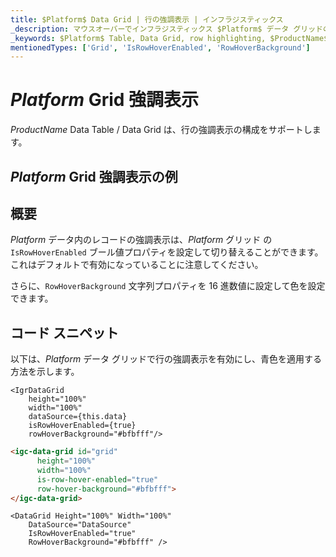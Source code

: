```yaml
---
title: $Platform$ Data Grid | 行の強調表示 | インフラジスティックス
_description: マウスオーバーでインフラジスティックス $Platform$ データ グリッドの行強調表示の構成。$ProductName$ テーブルの行強調表示を設定する方法について説明します。
_keywords: $Platform$ Table, Data Grid, row highlighting, $ProductName$, Infragistics, $Platform$ テーブル, データ グリッド, 行の強調表示, インフラジスティックス
mentionedTypes: ['Grid', 'IsRowHoverEnabled', 'RowHoverBackground']
---
```


# $Platform$ Grid 強調表示

$ProductName$ Data Table / Data Grid は、行の強調表示の構成をサポートします。

## $Platform$ Grid 強調表示の例


<code-view style="height: 600px"
           data-demos-base-url="{environment:dvDemosBaseUrl}"
           iframe-src="{environment:dvDemosBaseUrl}/grids/data-grid-row-highlighting"
           alt="$Platform$ Grid 強調表示の例"
           github-src="grids/data-grid/row-highlighting">
</code-view>

<div class="divider--half"></div>

## 概要

$Platform$ データ内のレコードの強調表示は、$Platform$ グリッド の `IsRowHoverEnabled` ブール値プロパティを設定して切り替えることができます。これはデフォルトで有効になっていることに注意してください。

さらに、`RowHoverBackground` 文字列プロパティを 16 進数値に設定して色を設定できます。

## コード スニペット

以下は、$Platform$ データ グリッドで行の強調表示を有効にし、青色を適用する方法を示します。

```tsx
<IgrDataGrid
    height="100%"
    width="100%"
    dataSource={this.data}
    isRowHoverEnabled={true}
    rowHoverBackground="#bfbfff"/>
```

```html
<igc-data-grid id="grid"
      height="100%"
      width="100%"
      is-row-hover-enabled="true"
      row-hover-background="#bfbfff">
</igc-data-grid>
```

```razor
<DataGrid Height="100%" Width="100%"
    DataSource="DataSource"
    IsRowHoverEnabled="true"
    RowHoverBackground="#bfbfff" />
```